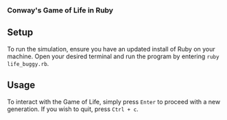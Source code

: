 ### Conway's Game of Life in Ruby
## Setup
To run the simulation, ensure you have an updated install of Ruby on your machine. Open your desired terminal and run the program by entering `ruby life_buggy.rb`.

## Usage
To interact with the Game of Life, simply press `Enter` to proceed with a new generation. If you wish to quit, press `Ctrl + c`.
